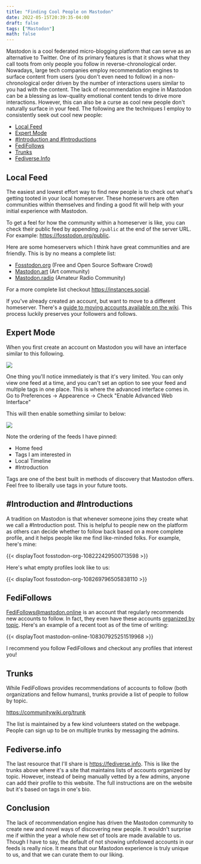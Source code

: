 ```yaml
---
title: "Finding Cool People on Mastodon"
date: 2022-05-15T20:39:35-04:00
draft: false
tags: ["Mastodon"]
math: false
---
```


Mastodon is a cool federated micro-blogging platform that can serve as an alternative to Twitter. One of its primary features is that it shows what they call toots from only people you follow in reverse-chronological order. Nowadays, large tech companies employ recommendation engines to surface content from users (you don't even need to follow) in a non-chronological order driven by the number of interactions users similar to you had with the content. The lack of recommendation engine in Mastodon can be a blessing as low-quality emotional content tends to drive more interactions. However, this can also be a curse as cool new people don't naturally surface in your feed. The following are the techniques I employ to consistently seek out cool new people:

- [Local Feed](#local-feed)
- [Expert Mode](#expert-mode)
- [\#Introduction and \#Introductions](#introduction-and-introductions)
- [FediFollows](#fedifollows)
- [Trunks](#trunks) 
- [Fediverse.Info](#fediverseinfo)

## Local Feed

The easiest and lowest effort way to find new people is to check out what's getting tooted in your local homeserver. These homeservers are often communities within themselves and finding a good fit will help with your initial experience with Mastodon.

To get a feel for how the community within a homeserver is like, you can check their public feed by appending `/public` at the end of the server URL. For example: https://fosstodon.org/public.

Here are some homeservers which I think have great communities and are friendly. This is by no means a complete list:

- [Fosstodon.org](https://fosstodon.org) (Free and Open Source Software Crowd)
- [Mastodon.art](https://mastodon.art) (Art community)
- [Mastodon.radio](https://mastodon.radio) (Amateur Radio Community)

For a more complete list checkout https://instances.social.

If you've already created an account, but want to move to a different homeserver. There's a [guide to moving accounts available on the wiki](https://docs.joinmastodon.org/user/moving/). This process luckily preserves your followers and follows.

## Expert Mode

When you first create an account on Mastodon you will have an interface similar to this following.

![](/files/images/202205151932.png)

One thing you'll notice immediately is that it's very limited. You can only view one feed at a time, and you can't set an option to see your feed and multiple tags in one place. This is where the advanced interface comes in. Go to Preferences -> Appearence -> Check "Enable Advanced Web Interface"

This will then enable something similar to below:

![](/files/images/202205151934.png)

Note the ordering of the feeds I have pinned:

- Home feed
- Tags I am interested in
- Local Timeline
- \#Introduction

Tags are one of the best built in methods of discovery that Mastodon offers. Feel free to liberally use tags in your future toots.

## \#Introduction and \#Introductions

A tradition on Mastodon is that whenever someone joins they create what we call a \#Introduction post. This is helpful to people new on the platform as others can decide whether to follow back based on a more complete profile, and it helps people like me find like-minded folks. For example, here's mine:

{{< displayToot fosstodon-org-108222429500713598 >}}

Here's what empty profiles look like to us:

{{< displayToot fosstodon-org-108269796505838110 >}}

## FediFollows

FediFollows@mastodon.online is an account that regularly recommends new accounts to follow. In fact, they even have these accounts [organized by topic](https://mastodon.online/@FediFollows/108276705471084305). Here's an example of a recent toot as of the time of writing:

{{< displayToot mastodon-online-108307925251519968 >}}

I recommend you follow FediFollows and checkout any profiles that interest you!

## Trunks

While FediFollows provides recommendations of accounts to follow (both organizations and fellow humans), trunks provide a list of people to follow by topic.

https://communitywiki.org/trunk

The list is maintained by a few kind volunteers stated on the webpage. People can sign up to be on multiple trunks by messaging the admins.

## Fediverse.info

The last resource that I'll share is https://fediverse.info. This is like the trunks above where it's a site that maintains lists of accounts organized by topic. However, instead of being manually vetted by a few admins, anyone can add their profile to this website. The full instructions are on the website but it's based on tags in one's bio.

## Conclusion

The lack of recommendation engine has driven the Mastodon community to create new and novel ways of discovering new people. It wouldn't surprise me if within the year a whole new set of tools are made available to us. Though I have to say, the default of not showing unfollowed accounts in our feeds is really nice. It means that our Mastodon experience is truly unique to us, and that we can curate them to our liking.

